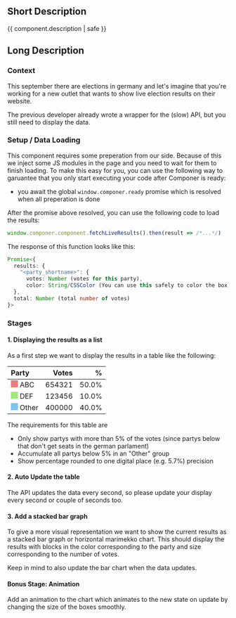 ## Short Description

{{ component.description | safe }}

## Long Description

### Context

This september there are elections in germany and let's imagine that you're working for a new outlet that wants to show live election results on their website.

The previous developer already wrote a wrapper for the (slow) API, but you still need to display the data.

### Setup / Data Loading

This component requires some preperation from our side. Because of this we inject some JS modules in the page and you need to wait for them to finish loading. To make this easy for you, you can use the following way to garuantee that you only start executing your code after Componer is ready:

- you await the global `window.componer.ready` promise which is resolved when all preperation is done

After the promise above resolved, you can use the following code to load the results:

```js
window.componer.component.fetchLiveResults().then(result => /*...*/)
```

The response of this function looks like this:

```ts
Promise<{
  results: {
    "<party_shortname>": {
      votes: Number (votes for this party),
      color: String/CSSColor (You can use this safely to color the box)
  },
  total: Number (total number of votes)
}>
```

### Stages

#### 1. Displaying the results as a list

As a first step we want to display the results in a table like the following:

| Party |  Votes |   % |
| :---- | -----: | --: |
| <span style="display: inline-block; width: 1em; height: 1em; background: hsl(0, 70%, 70%)"></span> ABC   | 654321 | 50.0% |
| <span style="display: inline-block; width: 1em; height: 1em; background: hsl(100, 70%, 70%)"></span> DEF   | 123456 | 10.0% |
| <span style="display: inline-block; width: 1em; height: 1em; background: hsl(200, 70%, 70%)"></span> Other | 400000 | 40.0% |

The requirements for this table are

- Only show partys with more than 5% of the votes (since partys below that don't get seats in the german parlament)
- Accumulate all partys below 5% in an "Other" group
- Show percentage rounded to one digital place (e.g. 5.7%) precision

#### 2. Auto Update the table

The API updates the data every second, so please update your display every second or couple of seconds too.

#### 3. Add a stacked bar graph

To give a more visual representation we want to show the current results as a stacked bar graph or horizontal marimekko chart.
This should display the results with blocks in the color corresponding to the party and size corresponding to the number of votes.

Keep in mind to also update the bar chart when the data updates.

#### Bonus Stage: Animation

Add an animation to the chart which animates to the new state on update by changing the size of the boxes smoothly.
